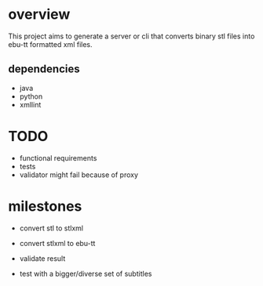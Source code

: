 # overview
This project aims to generate a server or cli that converts binary stl files into ebu-tt formatted xml files.

## dependencies
* java
* python
* xmllint 

# TODO
* functional requirements
* tests
* validator might fail because of proxy


# milestones
* convert stl to stlxml
     
* convert stlxml to ebu-tt

* validate result

* test with a bigger/diverse set of subtitles

